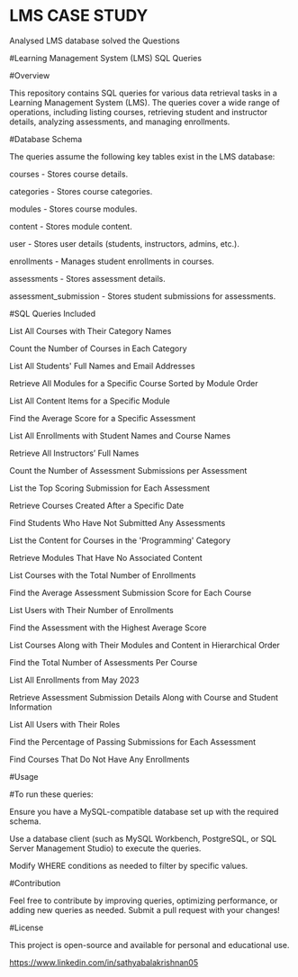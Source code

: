 # LMS CASE STUDY
 Analysed LMS database solved the Questions

#Learning Management System (LMS) SQL Queries

#Overview

This repository contains SQL queries for various data retrieval tasks in a Learning Management System (LMS). The queries cover a wide range of operations, including listing courses, retrieving student and instructor details, analyzing assessments, and managing enrollments.

#Database Schema

The queries assume the following key tables exist in the LMS database:

courses - Stores course details.

categories - Stores course categories.

modules - Stores course modules.

content - Stores module content.

user - Stores user details (students, instructors, admins, etc.).

enrollments - Manages student enrollments in courses.

assessments - Stores assessment details.

assessment_submission - Stores student submissions for assessments.

#SQL Queries Included

List All Courses with Their Category Names

Count the Number of Courses in Each Category

List All Students' Full Names and Email Addresses

Retrieve All Modules for a Specific Course Sorted by Module Order

List All Content Items for a Specific Module

Find the Average Score for a Specific Assessment

List All Enrollments with Student Names and Course Names

Retrieve All Instructors’ Full Names

Count the Number of Assessment Submissions per Assessment

List the Top Scoring Submission for Each Assessment

Retrieve Courses Created After a Specific Date

Find Students Who Have Not Submitted Any Assessments

List the Content for Courses in the 'Programming' Category

Retrieve Modules That Have No Associated Content

List Courses with the Total Number of Enrollments

Find the Average Assessment Submission Score for Each Course

List Users with Their Number of Enrollments

Find the Assessment with the Highest Average Score

List Courses Along with Their Modules and Content in Hierarchical Order

Find the Total Number of Assessments Per Course

List All Enrollments from May 2023

Retrieve Assessment Submission Details Along with Course and Student Information

List All Users with Their Roles

Find the Percentage of Passing Submissions for Each Assessment

Find Courses That Do Not Have Any Enrollments

#Usage

#To run these queries:

Ensure you have a MySQL-compatible database set up with the required schema.

Use a database client (such as MySQL Workbench, PostgreSQL, or SQL Server Management Studio) to execute the queries.

Modify WHERE conditions as needed to filter by specific values.

#Contribution

Feel free to contribute by improving queries, optimizing performance, or adding new queries as needed. Submit a pull request with your changes!

#License

This project is open-source and available for personal and educational use.

https://www.linkedin.com/in/sathyabalakrishnan05